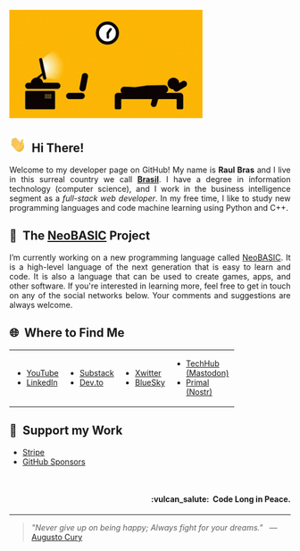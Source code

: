 ![Profile Banner](https://raw.githubusercontent.com/teknolista/teknolista/main/assets/profile-banner.gif)

## <img src="https://raw.githubusercontent.com/teknolista/teknolista/main/assets/hand-waving.gif" width="30px">&nbsp; Hi There!

<p align="justify">Welcome to my developer page on GitHub! My name is <b>Raul Bras</b> and I live in this surreal country we call <a href="https://en.wikipedia.org/wiki/Brazil"><b>Brasil</b></a>. I have a degree in information technology (computer science), and I work in the business intelligence segment as a <i>full-stack web developer</i>. In my free time, I like to study new programming languages and code machine learning using Python and C++.</p>


## 🔰&nbsp; The [NeoBASIC](https://github.com/neobasic) Project

<p align="justify">I’m currently working on a new programming language called <a href="https://www.neobasic.org/en/">NeoBASIC</a>. It is a high-level language of the next generation that is easy to learn and code. It is also a language that can be used to create games, apps, and other software. If you're interested in learning more, feel free to get in touch on any of the social networks below. Your comments and suggestions are always welcome.</p>


## 🌐&nbsp; Where to Find Me

<table style="width: 80%; border: none;">
  <tr style="border: none;">
    <td style="border: none;">
        <ul>
            <li><a href="https://www.youtube.com/@Teknolista">YouTube</a></li>
            <li><a href="https://www.linkedin.com/in/teknolista">LinkedIn</a></li>
        </ul>
    </td>
    <td style="border: none;">
        <ul>
            <li><a href="https://teknolista.substack.com">Substack</a></li>
            <li><a href="https://dev.to/teknolista">Dev.to</a></li>
        </ul>
    </td>
    <td style="border: none;">
        <ul>
            <li><a href="https://x.com/teknolista">Xwitter</a></li>
            <li><a href="https://bsky.app/profile/teknolista.bsky.social">BlueSky</a></li>
        </ul>
    </td>
    <td style="border: none;">
        <ul>
            <li><a href="https://techhub.social/@teknolista">TechHub (Mastodon)</a></li>
            <li><a href="https://primal.net/p/nprofile1qqsrqafqzcxapdrwfeg8amvrvww7vzqspl4xw0qlr0j3f8ytzu3egfg8heh5f">Primal (Nostr)</a></li>
        </ul>
    </td>
  </tr>
</table>


## 🥰&nbsp; Support my Work

- [Stripe](https://donate.stripe.com/5kQ9ASeQren29bP1Xf1Jm00)
- [GitHub Sponsors](https://github.com/sponsors/neobasic)


<br />

<h4 align="right">:vulcan_salute:&nbsp; Code Long in Peace.</h4>

- - -

> _"Never give up on being happy; Always fight for your dreams."_ &nbsp; — &nbsp; [Augusto Cury](https://en.wikipedia.org/wiki/Augusto_Cury)
